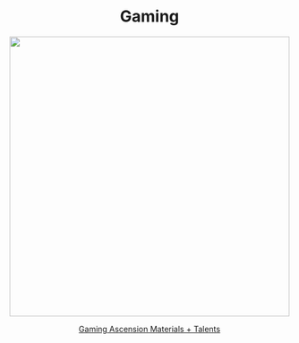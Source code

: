 <body>
  <div align="center">
    <h1> Gaming </h1>
<img src="https://static.wikia.nocookie.net/gensin-impact/images/c/c7/Character_Gaming_Full_Wish.png/revision/latest/scale-to-width/360?cb=20240202103407" width=500>
<p></p>
<a href="">Gaming Ascension Materials + Talents</a><br>
  
  </div>
</body>
